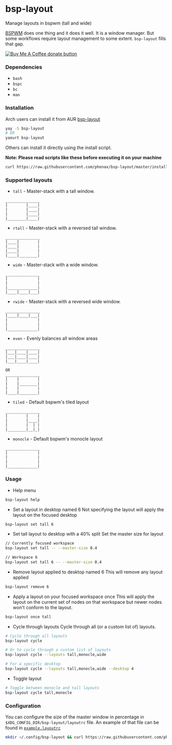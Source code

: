 # bsp-layout
Manage layouts in bspwm (tall and wide)

[BSPWM](https://github.com/baskerville/bspwm) does one thing and it does it well. It is a window manager. But some workflows require layout management to some extent. `bsp-layout` fills that gap.

<a href="https://www.buymeacoffee.com/phenax"><img src="https://img.shields.io/badge/buy%20me%20a%20coffee-donate-yellow.svg?style=flat-square" alt="Buy Me A Coffee donate button" /></a>


### Dependencies
* `bash`
* `bspc`
* `bc`
* `man`


### Installation

Arch users can install it from AUR [bsp-layout](https://aur.archlinux.org/packages/bsp-layout/)
```bash
yay -S bsp-layout
# OR
yaourt bsp-layout
```

Others can install it directly using the install script.

**Note: Please read scripts like these before executing it on your machine**

```bash
curl https://raw.githubusercontent.com/phenax/bsp-layout/master/install.sh | sudo sh -;
```



### Supported layouts

* `tall` - Master-stack with a tall window.
```
_______________
|        |____|
|        |____|
|        |____|
|________|____|
```

* `rtall` - Master-stack with a reversed tall window.
```
_______________
|____|        |
|____|        |
|____|        |
|____|________|
```

* `wide` - Master-stack with a wide window.
```
_______________
|             |
|             |
|_____________|
|____|____|___|
```

* `rwide` - Master-stack with a reversed wide window.
```
_______________
|____|____|___|
|             |
|             |
|_____________|
```

* `even` - Evenly balances all window areas
```
_______________
|___|____|____|
|___|____|____|
|___|____|____|

OR
_______________
|    |        |
|    |________|
|    |        |
|____|________|
```

* `tiled` - Default bspwm's tiled layout
```
_______________
|        |    |
|        |____|
|        |  | |
|________|__|_|
```

* `monocle` - Default bspwm's monocle layout
```
_______________
|             |
|             |
|             |
|_____________|
```



### Usage

* Help menu
```bash
bsp-layout help
```

* Set a layout in desktop named 6
Not specifying the layout will apply the layout on the focused desktop
```bash
bsp-layout set tall 6
```

* Set tall layout to desktop with a 40% split
Set the master size for layout
```bash
// Currently focused workspace
bsp-layout set tall -- --master-size 0.4

// Workspace 6
bsp-layout set tall 6 -- --master-size 0.4
```

* Remove layout applied to desktop named 6
This will remove any layout applied
```bash
bsp-layout remove 6
```

* Apply a layout on your focused workspace once
This will apply the layout on the current set of nodes on that workspace but newer nodes won't conform to the layout.
```bash
bsp-layout once tall
```

* Cycle through layouts
Cycle through all (or a custom list of) layouts.
```bash
# Cycle through all layouts
bsp-layout cycle

# Or to cycle through a custom list of layouts
bsp-layout cycle --layouts tall,monocle,wide

# For a specific desktop
bsp-layout cycle --layouts tall,monocle,wide --desktop 4
```

* Toggle layout
```bash
# Toggle between monocle and tall layouts
bsp-layout cycle tall,monocle
```



### Configuration

You can configure the size of the master window in percentage in `$XDG_CONFIG_DIR/bsp-layout/layoutrc` file.
An example of that file can be found in [`example.layoutrc`](https://github.com/phenax/bsp-layout/blob/master/example.layoutrc)

```bash
mkdir ~/.config/bsp-layout && curl https://raw.githubusercontent.com/phenax/bsp-layout/master/example.layoutrc > ~/.config/bsp-layout/layoutrc;
```
